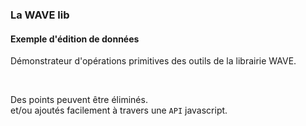 ### La WAVE lib

#### Exemple d'édition de données

<link rel="stylesheet" type="text/css" href="./editing/style.css">

Démonstrateur d'opérations primitives des outils de la librairie WAVE.

<!-- ajouter un deuxième exemple -->

<div class="demo">
  <div class="timeline-editing"></div>
  <br>
  <div class="timeline-editing-sg"></div>
</div>

Des points peuvent <a class="keep-selection delete" name="delete">être éliminés</a>.<br> et/ou <a class="keep-selection add" name="add">ajoutés</a> facilement à travers une `API` javascript.

<script src="./editing/app.js"></script>
<script src="./editing/segsapp.js"></script>

